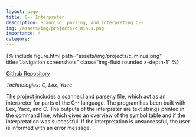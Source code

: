 ```yaml
---
layout: page
title: C-- Interpreter
description: Scanning, parsing, and interpreting C--
img: /assets/img/projects/c_minus.png
importance: 4
category:
---
```


<div class="row">
    <div class="col-sm mt-3 mt-md-0">
        {% include figure.html path="assets/img/projects/c_minus.png" title="Javigation screenshots" class="img-fluid rounded z-depth-1" %}
    </div>
    <div class="col-sm mt-3 mt-md-0">
    </div>
</div>

[Github Repository](https://github.com/theauk/C-Minus-Interpreter)

*Technologies: C, Lex, Yacc*

The project includes a scanner.l and parser.y file, which act as an interpreter for parts of the C-- language. The program has been built with Lex, Yacc, and C. The outputs of the interpreter are text strings printed in the command line, which gives an overview of the symbol table and if the interpretation was successful. If the interpretation is unsuccessful, the user is informed with an error message. 